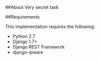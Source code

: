 ##About
Very secret task

##Requirements

This implementation requires the following:
* Python 2.7
* Django 1.7+
* Django REST Framework
* django-ipware
